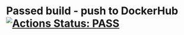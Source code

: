 # Passed build - push to DockerHub [![Actions Status: PASS](https://github.com/azu/github-actions-badge/workflows/test/badge.svg)](https://github.com/VictoriaHilko/lesson4/actions/runs/738308092) 

